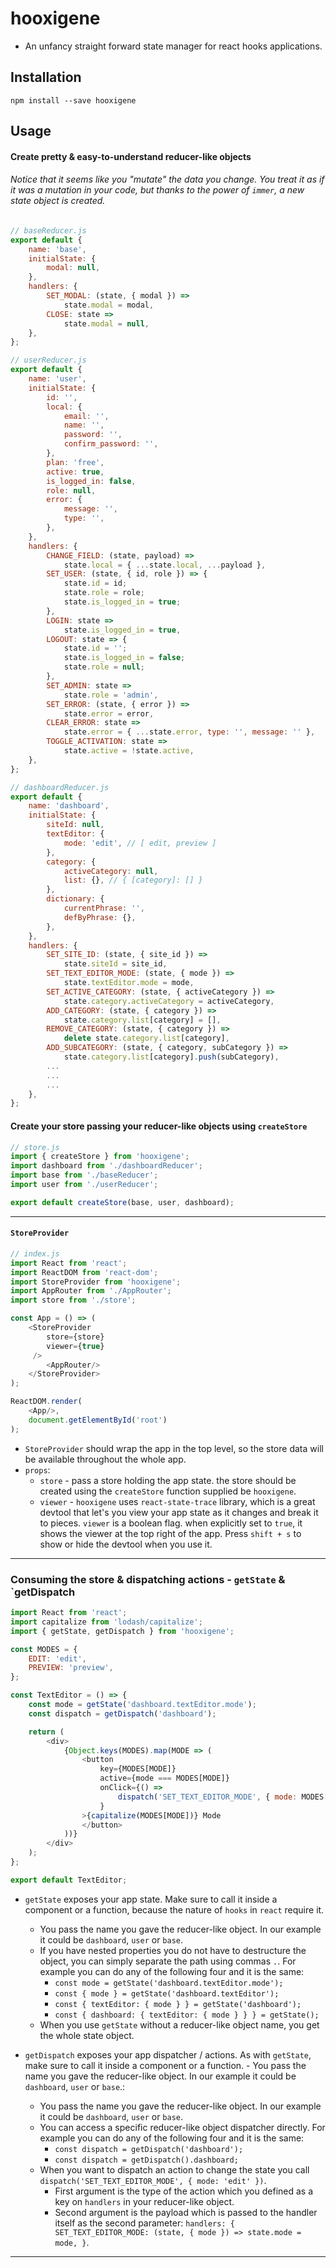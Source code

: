 # hooxigene

- An unfancy straight forward state manager for react hooks applications.

## Installation
```
npm install --save hooxigene
```

## Usage 
#### Create pretty & easy-to-understand reducer-like objects
###### Notice that it seems like you "mutate" the data you change. You treat it as if it was a mutation in your code, but thanks to the power of `immer`, a new state object is created.
```js
// baseReducer.js
export default {
    name: 'base',
    initialState: {
        modal: null,
    },
    handlers: {
        SET_MODAL: (state, { modal }) =>
            state.modal = modal,
        CLOSE: state =>
            state.modal = null,
    },
};

// userReducer.js
export default {
    name: 'user',
    initialState: {
        id: '',
        local: {
            email: '',
            name: '',
            password: '',
            confirm_password: '',
        },
        plan: 'free',
        active: true,
        is_logged_in: false,
        role: null,
        error: {
            message: '',
            type: '',
        },
    },
    handlers: {
        CHANGE_FIELD: (state, payload) =>
            state.local = { ...state.local, ...payload },
        SET_USER: (state, { id, role }) => {
            state.id = id;
            state.role = role;
            state.is_logged_in = true;
        },
        LOGIN: state =>
            state.is_logged_in = true,
        LOGOUT: state => {
            state.id = '';
            state.is_logged_in = false;
            state.role = null;
        },
        SET_ADMIN: state =>
            state.role = 'admin',
        SET_ERROR: (state, { error }) =>
            state.error = error,
        CLEAR_ERROR: state =>
            state.error = { ...state.error, type: '', message: '' },
        TOGGLE_ACTIVATION: state =>
            state.active = !state.active,
    },
};

// dashboardReducer.js
export default {
    name: 'dashboard',
    initialState: {
        siteId: null,
        textEditor: {
            mode: 'edit', // [ edit, preview ]
        },
        category: {
            activeCategory: null,
            list: {}, // { [category]: [] }
        },
        dictionary: {
            currentPhrase: '',
            defByPhrase: {},
        },
    },
    handlers: {
        SET_SITE_ID: (state, { site_id }) =>
            state.siteId = site_id,
        SET_TEXT_EDITOR_MODE: (state, { mode }) =>
            state.textEditor.mode = mode,
        SET_ACTIVE_CATEGORY: (state, { activeCategory }) =>
            state.category.activeCategory = activeCategory,
        ADD_CATEGORY: (state, { category }) =>
            state.category.list[category] = [],
        REMOVE_CATEGORY: (state, { category }) =>
            delete state.category.list[category],
        ADD_SUBCATEGORY: (state, { category, subCategory }) =>
            state.category.list[category].push(subCategory),
        ...
        ...
        ...
    },
};

```
#### Create your store passing your reducer-like objects using `createStore`
```js
// store.js
import { createStore } from 'hooxigene';
import dashboard from './dashboardReducer';
import base from './baseReducer';
import user from './userReducer';

export default createStore(base, user, dashboard);
```
---

#### `StoreProvider`
```js
// index.js
import React from 'react';
import ReactDOM from 'react-dom';
import StoreProvider from 'hooxigene';
import AppRouter from './AppRouter';
import store from './store';

const App = () => (
    <StoreProvider 
        store={store}
        viewer={true}
     />  
        <AppRouter/>
    </StoreProvider>
);

ReactDOM.render(
    <App/>,
    document.getElementById('root')
);
```
- `StoreProvider` should wrap the app in the top level, so the store data will be available throughout the whole app.
- `props`:
  - `store` - pass a store holding the app state. the store should be created using the `createStore` function supplied be `hooxigene`.
  - `viewer` - `hooxigene` uses `react-state-trace` library, which is a great devtool that let's you view your app state as it changes and break it to pieces. `viewer` is a boolean flag. when explicitly set to `true`, it shows the viewer at the top right of the app. Press `shift + s` to show or hide the devtool when you use it.
---

### Consuming the store & dispatching actions - `getState` & `getDispatch
```js
import React from 'react';
import capitalize from 'lodash/capitalize';
import { getState, getDispatch } from 'hooxigene';

const MODES = {
    EDIT: 'edit',
    PREVIEW: 'preview',
};

const TextEditor = () => {
    const mode = getState('dashboard.textEditor.mode');
    const dispatch = getDispatch('dashboard');

    return (
        <div>
            {Object.keys(MODES).map(MODE => (
                <button
                    key={MODES[MODE]}
                    active={mode === MODES[MODE]}
                    onClick={() =>
                        dispatch('SET_TEXT_EDITOR_MODE', { mode: MODES[MODE] })
                    }
                >{capitalize(MODES[MODE])} Mode
                </button>
            ))}
        </div>
    );
};

export default TextEditor;
```
- `getState` exposes your app state. Make sure to call it inside a component or a function, because the nature of `hooks` in `react` require it.
    - You pass the name you gave the reducer-like object. In our example it could be `dashboard`, `user` or `base`.
    - If you have nested properties you do not have to destructure the object, you can simply separate the path using commas `.`. For example you can do any of the following four and it is the same:
        - `const mode = getState('dashboard.textEditor.mode');`
        - `const { mode } = getState('dashboard.textEditor');`
        - `const { textEditor: { mode } } = getState('dashboard');`
        - `const { dashboard: { textEditor: { mode } } } = getState();`
    - When you use `getState` without a reducer-like object name, you get the whole state object.
    
- `getDispatch` exposes your app dispatcher / actions. As with `getState`, make sure to call it inside a component or a function.
                    - You pass the name you gave the reducer-like object. In our example it could be `dashboard`, `user` or `base`.:
    - You pass the name you gave the reducer-like object. In our example it could be `dashboard`, `user` or `base`.
    - You can access a specific reducer-like object dispatcher directly. For example you can do any of the following four and it is the same:
        - `const dispatch = getDispatch('dashboard');`
        - `const dispatch = getDispatch().dashboard;`
    - When you want to dispatch an action to change the state you call `dispatch('SET_TEXT_EDITOR_MODE', { mode: 'edit' })`.
        - First argument is the type of the action which you defined as a key on `handlers` in your reducer-like object.
        - Second argument is the payload which is passed to the handler itself as the second parameter: `handlers: { SET_TEXT_EDITOR_MODE: (state, { mode }) => state.mode = mode, }`.
---
